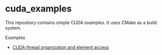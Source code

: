 # cuda_examples

This repository contains simple CUDA examples. It uses CMake as a build system.

Examples

* [CUDA thread organization and element access](./cuda_thread_organization/README.md)
